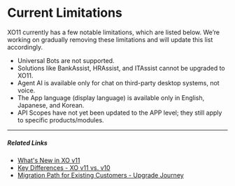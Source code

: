 # Current Limitations

XO11 currently has a few notable limitations, which are listed below. We’re working on gradually removing these limitations and will update this list accordingly. 

* Universal Bots are not supported.
* Solutions like BankAssist, HRAssist, and ITAssist cannot be upgraded to XO11.
* Agent AI is available only for chat on third-party desktop systems, not voice.  
* The App language (display language) is available only in English, Japanese, and Korean.
* API Scopes have not yet been updated to the APP level; they still apply to specific products/modules. 

<hr>

##### Related Links

* [What's New in XO v11](../getting-started/whats-new-in-xo-platform.md)
* [Key Differences - XO v11 vs. v10](../getting-started/key-differences-between-xo11-and-xo10.md)
* [Migration Path for Existing Customers - Upgrade Journey](../getting-started/whats-new-in-xo-platform.md#migration-path-for-existing-customers-upgrade-journey)

